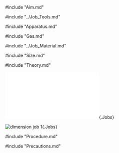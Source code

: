 #include "Aim.md"

#include "../Job_Tools.md"

#include "Apparatus.md"

#include "Gas.md"

#include "../Job_Material.md"

#include "Size.md"

#include "Theory.md"

![](../../Common/WebGl/Wlj_1_3D.html "welding job 1"){.Jobs}

![](../../Common/svg/Wlj_1_Dm.svg "dimension job 1"){.Jobs}

#include "Procedure.md"

#include "Precautions.md"

